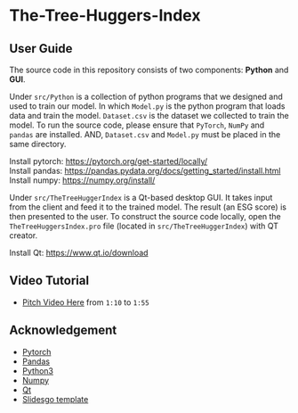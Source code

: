 # The-Tree-Huggers-Index

## User Guide
The source code in this repository consists of two components: **Python** and **GUI**.

Under `src/Python` is a collection of python programs that we designed and used to train our model. 
In which `Model.py` is the python program that loads data and train the model. `Dataset.csv` is the dataset we collected to train the model.
To run the source code, please ensure that `PyTorch`, `NumPy` and `pandas` are installed. AND, `Dataset.csv` and `Model.py` must be placed in the same directory.

Install pytorch: https://pytorch.org/get-started/locally/<br>
Install pandas: https://pandas.pydata.org/docs/getting_started/install.html<br>
Install numpy: https://numpy.org/install/<br>



Under `src/TheTreeHuggerIndex` is a Qt-based desktop GUI. It takes input from the client and feed it to the trained model. 
The result (an ESG score) is then presented to the user. To construct the source code locally, open the `TheTreeHuggersIndex.pro` file 
(located in `src/TheTreeHuggerIndex`) with QT creator.

Install Qt: https://www.qt.io/download

## Video Tutorial <br/>
- [Pitch Video Here](https://youtu.be/Sq5bkcePFB8?t=70) from `1:10` to `1:55`


## Acknowledgement
- [Pytorch](https://pytorch.org/)
- [Pandas](https://pandas.pydata.org/)
- [Python3](https://www.python.org/)
- [Numpy](https://numpy.org/)
- [Qt](https://www.qt.io/)
- [Slidesgo template](https://slidesgo.com/)